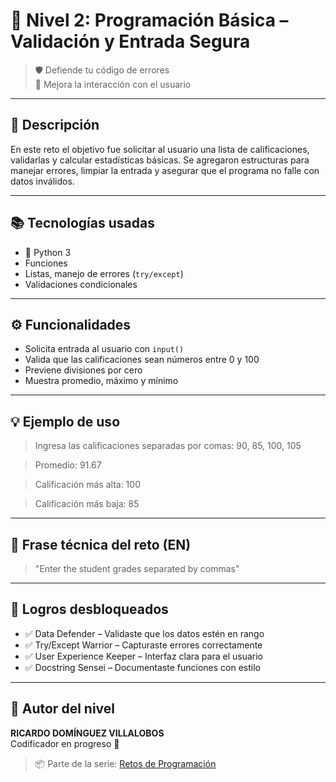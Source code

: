 # 🎯 Nivel 2: Programación Básica – Validación y Entrada Segura
> 🛡️ Defiende tu código de errores  
> 💬 Mejora la interacción con el usuario

---

## 🧾 Descripción

En este reto el objetivo fue solicitar al usuario una lista de calificaciones, validarlas y calcular estadísticas básicas. Se agregaron estructuras para manejar errores, limpiar la entrada y asegurar que el programa no falle con datos inválidos.

---

## 📚 Tecnologías usadas

- 🐍 Python 3
- Funciones
- Listas, manejo de errores (`try/except`)
- Validaciones condicionales

---

## ⚙️ Funcionalidades

- Solicita entrada al usuario con `input()`
- Valida que las calificaciones sean números entre 0 y 100
- Previene divisiones por cero
- Muestra promedio, máximo y mínimo

---

## 💡 Ejemplo de uso
> Ingresa las calificaciones separadas por comas: 90, 85, 100, 105

> Promedio: 91.67

> Calificación más alta: 100

> Calificación más baja: 85

---

## 🧠 Frase técnica del reto (EN)
> "Enter the student grades separated by commas"

---

## 🏅 Logros desbloqueados

- ✅ Data Defender – Validaste que los datos estén en rango
- ✅ Try/Except Warrior – Capturaste errores correctamente
- ✅ User Experience Keeper – Interfaz clara para el usuario
- ✅ Docstring Sensei – Documentaste funciones con estilo

---

## 👾 Autor del nivel

**RICARDO DOMÍNGUEZ VILLALOBOS**  
Codificador en progreso 🚀


> 📦 Parte de la serie: [Retos de Programación](https://github.com/dinovillalobos/Retos_Programacion/blob/b44d068b601b7ac423c5f0877d4c41c44a7473d6/README.md)
